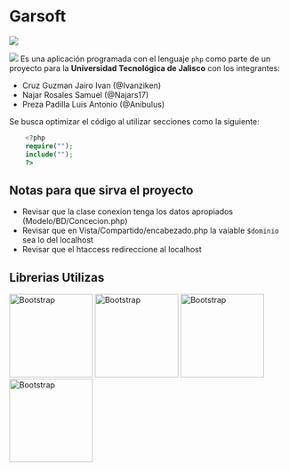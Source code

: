 # Garsoft
![](https://img.shields.io/static/v1?label=tag&message=v0.1&color=blue)


![](https://utj.edu.mx/images/imagen_institucional/logo_utj_top.png)
Es una aplicación programada con el lenguaje ``php`` como parte de un proyecto para la **Universidad Tecnológica de Jalisco** con los integrantes:

- Cruz Guzman Jairo Ivan (@Ivanziken)
- Najar Rosales Samuel (@Najars17)
- Preza Padilla Luis Antonio (@Anibulus)

Se busca optimizar el código al utilizar secciones como la siguiente:
```php
	<?php
	require("");
	include("");
	?>
```


## Notas para que sirva el proyecto
- Revisar que la clase conexion tenga los datos apropiados (Modelo/BD/Concecion.php)
- Revisar que en Vista/Compartido/encabezado.php la vaiable  `$dominio` sea lo del localhost
- Revisar que el htaccess redireccione al localhost

## Librerias Utilizas
[<img width="150" height="150" alt="Bootstrap" src="https://getbootstrap.com/docs/5.0/assets/img/favicons/apple-touch-icon.png">](https://getbootstrap.com/)
[<img width="150" height="150" alt="Bootstrap" src="https://sweetalert.js.org/assets/images/logo.svg">](https://sweetalert.js.org/)
[<img width="150"  alt="Bootstrap" src="https://upload.wikimedia.org/wikipedia/commons/thumb/f/fd/JQuery-Logo.svg/640px-JQuery-Logo.svg.png">](https://jquery.com/)
[<img width="150"  alt="Bootstrap" src="https://parall.ax//parallax-2016/img/svg/jspdf-logo.svg">](https://parall.ax/products/jspdf)
<!--https://www.doctrine-project.org/index.html-->

                    

